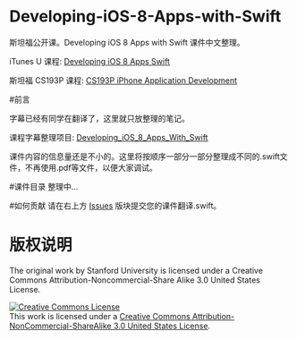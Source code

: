 # Developing-iOS-8-Apps-with-Swift
斯坦福公开课。Developing iOS 8 Apps with Swift 课件中文整理。

iTunes U 课程: [Developing iOS 8 Apps Swift](https://itunes.apple.com/us/course/developing-ios-8-apps-swift/id961180099)

斯坦福 CS193P 课程: [CS193P iPhone Application Development](http://web.stanford.edu/class/cs193p/cgi-bin/drupal/)

#前言

字幕已经有同学在翻译了，这里就只放整理的笔记。

课程字幕整理项目:
[Developing_iOS_8_Apps_With_Swift](https://github.com/x140yu/Developing_iOS_8_Apps_With_Swift)

课件内容的信息量还是不小的。这里将按顺序一部分一部分整理成不同的.swift文件，不再使用.pdf等文件，以便大家调试。

#课件目录
整理中...



#如何贡献
请在右上方 [Issues](https://github.com/fotock/Developing-iOS-8-Apps-with-Swift/issues) 版块提交您的课件翻译.swift。

# 版权说明

The original work by Stanford University is licensed under a Creative Commons Attribution-Noncommercial-Share Alike 3.0 United States License.

<a rel="license" href="http://creativecommons.org/licenses/by-nc-sa/3.0/us/"><img alt="Creative Commons License" style="border-width:0" src="https://i.creativecommons.org/l/by-nc-sa/3.0/us/88x31.png" /></a><br />This work is licensed under a <a rel="license" href="http://creativecommons.org/licenses/by-nc-sa/3.0/us/">Creative Commons Attribution-NonCommercial-ShareAlike 3.0 United States License</a>.
